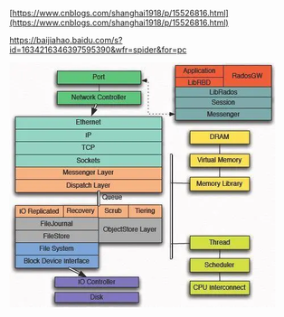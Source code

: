 [https://www.cnblogs.com/shanghai1918/p/15526816.html](https://www.cnblogs.com/shanghai1918/p/15526816.html)

https://baijiahao.baidu.com/s?id=1634216346397595390&wfr=spider&for=pc

![](/assets/storage-ceph-optimize-pic1.png)

